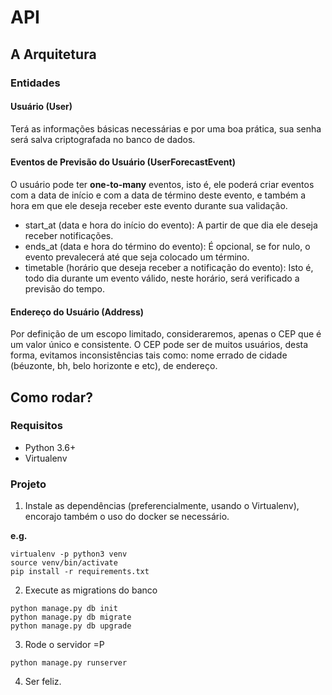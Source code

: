 # API

## A Arquitetura

### Entidades

#### Usuário (User)

Terá as informações básicas necessárias e por uma boa prática, sua senha será salva criptografada no banco de dados.

#### Eventos de Previsão do Usuário (UserForecastEvent)

O usuário pode ter **one-to-many** eventos, isto é, ele poderá criar eventos com a data de início e com a data de término deste evento, e também a hora em que ele deseja receber este evento durante sua validação.

- start_at (data e hora do início do evento): A partir de que dia ele deseja receber notificações.
- ends_at (data e hora do término do evento): É opcional, se for nulo, o evento prevalecerá até que seja colocado um término.
- timetable (horário que deseja receber a notificação do evento): Isto é, todo dia durante um evento válido, neste horário, será verificado a previsão do tempo.

#### Endereço do Usuário (Address)

Por definição de um escopo limitado, consideraremos, apenas o CEP que é um valor único e consistente. O CEP pode ser de muitos usuários, desta forma, evitamos inconsistências tais como: nome errado de cidade (béuzonte, bh, belo horizonte e etc), de endereço.

## Como rodar?

### Requisitos
- Python 3.6+
- Virtualenv

### Projeto

1. Instale as dependências (preferencialmente, usando o Virtualenv), encorajo também o uso do docker se necessário.

**e.g.**
```shell
virtualenv -p python3 venv
source venv/bin/activate
pip install -r requirements.txt
```
2. Execute as migrations do banco

```shell
python manage.py db init
python manage.py db migrate
python manage.py db upgrade
```

3. Rode o servidor =P

```shell
python manage.py runserver
```

4. Ser feliz.
